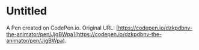 # Untitled

A Pen created on CodePen.io. Original URL: [https://codepen.io/dzkpdbnv-the-animator/pen/JjgBWpa](https://codepen.io/dzkpdbnv-the-animator/pen/JjgBWpa).


